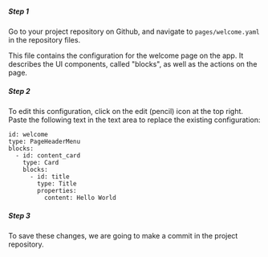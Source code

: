 ##### Step 1

Go to your project repository on Github, and navigate to `pages/welcome.yaml` in the repository files.

This file contains the configuration for the welcome page on the app. It describes the UI components, called "blocks", as well as the actions on the page.

##### Step 2

To edit this configuration, click on the edit (pencil) icon at the top right. Paste the following text in the text area to replace the existing configuration:
```
id: welcome
type: PageHeaderMenu
blocks:
  - id: content_card
    type: Card
    blocks:
      - id: title
        type: Title
        properties:
          content: Hello World
```
##### Step 3

To save these changes, we are going to make a commit in the project repository.

